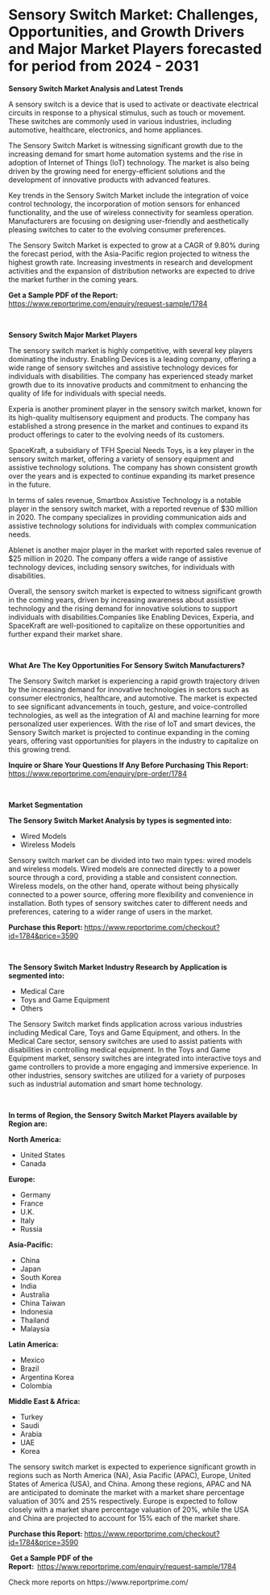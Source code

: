 <p><h1>Sensory Switch Market: Challenges, Opportunities, and Growth Drivers and Major Market Players forecasted for period from 2024 - 2031</h1></p><p><strong>Sensory Switch Market Analysis and Latest Trends</strong></p>
<p><p>A sensory switch is a device that is used to activate or deactivate electrical circuits in response to a physical stimulus, such as touch or movement. These switches are commonly used in various industries, including automotive, healthcare, electronics, and home appliances.</p><p>The Sensory Switch Market is witnessing significant growth due to the increasing demand for smart home automation systems and the rise in adoption of Internet of Things (IoT) technology. The market is also being driven by the growing need for energy-efficient solutions and the development of innovative products with advanced features.</p><p>Key trends in the Sensory Switch Market include the integration of voice control technology, the incorporation of motion sensors for enhanced functionality, and the use of wireless connectivity for seamless operation. Manufacturers are focusing on designing user-friendly and aesthetically pleasing switches to cater to the evolving consumer preferences.</p><p>The Sensory Switch Market is expected to grow at a CAGR of 9.80% during the forecast period, with the Asia-Pacific region projected to witness the highest growth rate. Increasing investments in research and development activities and the expansion of distribution networks are expected to drive the market further in the coming years.</p></p>
<p><strong>Get a Sample PDF of the Report:&nbsp;</strong> <a href="https://www.reportprime.com/enquiry/request-sample/1784">https://www.reportprime.com/enquiry/request-sample/1784</a></p>
<p>&nbsp;</p>
<p><strong>Sensory Switch Major Market Players</strong></p>
<p><p>The sensory switch market is highly competitive, with several key players dominating the industry. Enabling Devices is a leading company, offering a wide range of sensory switches and assistive technology devices for individuals with disabilities. The company has experienced steady market growth due to its innovative products and commitment to enhancing the quality of life for individuals with special needs.</p><p>Experia is another prominent player in the sensory switch market, known for its high-quality multisensory equipment and products. The company has established a strong presence in the market and continues to expand its product offerings to cater to the evolving needs of its customers.</p><p>SpaceKraft, a subsidiary of TFH Special Needs Toys, is a key player in the sensory switch market, offering a variety of sensory equipment and assistive technology solutions. The company has shown consistent growth over the years and is expected to continue expanding its market presence in the future.</p><p>In terms of sales revenue, Smartbox Assistive Technology is a notable player in the sensory switch market, with a reported revenue of $30 million in 2020. The company specializes in providing communication aids and assistive technology solutions for individuals with complex communication needs.</p><p>Ablenet is another major player in the market with reported sales revenue of $25 million in 2020. The company offers a wide range of assistive technology devices, including sensory switches, for individuals with disabilities.</p><p>Overall, the sensory switch market is expected to witness significant growth in the coming years, driven by increasing awareness about assistive technology and the rising demand for innovative solutions to support individuals with disabilities.Companies like Enabling Devices, Experia, and SpaceKraft are well-positioned to capitalize on these opportunities and further expand their market share.</p></p>
<p>&nbsp;</p>
<p><strong>What Are The Key Opportunities For Sensory Switch Manufacturers?</strong></p>
<p><p>The Sensory Switch market is experiencing a rapid growth trajectory driven by the increasing demand for innovative technologies in sectors such as consumer electronics, healthcare, and automotive. The market is expected to see significant advancements in touch, gesture, and voice-controlled technologies, as well as the integration of AI and machine learning for more personalized user experiences. With the rise of IoT and smart devices, the Sensory Switch market is projected to continue expanding in the coming years, offering vast opportunities for players in the industry to capitalize on this growing trend.</p></p>
<p><strong>Inquire or Share Your Questions If Any Before Purchasing This Report:</strong> <a href="https://www.reportprime.com/enquiry/pre-order/1784">https://www.reportprime.com/enquiry/pre-order/1784</a></p>
<p>&nbsp;</p>
<p><strong>Market Segmentation</strong></p>
<p><strong>The Sensory Switch Market Analysis by types is segmented into:</strong></p>
<p><ul><li>Wired Models</li><li>Wireless Models</li></ul></p>
<p><p>Sensory switch market can be divided into two main types: wired models and wireless models. Wired models are connected directly to a power source through a cord, providing a stable and consistent connection. Wireless models, on the other hand, operate without being physically connected to a power source, offering more flexibility and convenience in installation. Both types of sensory switches cater to different needs and preferences, catering to a wider range of users in the market.</p></p>
<p><strong>Purchase this Report:&nbsp;</strong><a href="https://www.reportprime.com/checkout?id=1784&price=3590">https://www.reportprime.com/checkout?id=1784&price=3590</a></p>
<p>&nbsp;</p>
<p><strong>The Sensory Switch Market Industry Research by Application is segmented into:</strong></p>
<p><ul><li>Medical Care</li><li>Toys and Game Equipment</li><li>Others</li></ul></p>
<p><p>The Sensory Switch market finds application across various industries including Medical Care, Toys and Game Equipment, and others. In the Medical Care sector, sensory switches are used to assist patients with disabilities in controlling medical equipment. In the Toys and Game Equipment market, sensory switches are integrated into interactive toys and game controllers to provide a more engaging and immersive experience. In other industries, sensory switches are utilized for a variety of purposes such as industrial automation and smart home technology.</p></p>
<p>&nbsp;</p>
<p><strong>In terms of Region, the Sensory Switch Market Players available by Region are:</strong></p>
<p>
    <p> <strong> North America: </strong>
        <ul>
            <li>United States</li>
            <li>Canada</li>
        </ul>
        </p> 
    <p> <strong> Europe: </strong>
        <ul>
            <li>Germany</li>
            <li>France</li>
            <li>U.K.</li>
            <li>Italy</li>
            <li>Russia</li>
        </ul>
        </p> 
    <p> <strong> Asia-Pacific: </strong>
        <ul>
            <li>China</li>
            <li>Japan</li>
            <li>South Korea</li>
            <li>India</li>
            <li>Australia</li>
            <li>China Taiwan</li>
            <li>Indonesia</li>
            <li>Thailand</li>
            <li>Malaysia</li>
        </ul>
        </p> 
    <p> <strong> Latin America: </strong>
        <ul>
            <li>Mexico</li>
            <li>Brazil</li>
            <li>Argentina Korea</li>
            <li>Colombia</li>
        </ul>
        </p> 
    <p> <strong> Middle East & Africa: </strong>
        <ul>
            <li>Turkey</li>
            <li>Saudi</li>
            <li>Arabia</li>
            <li>UAE</li>
            <li>Korea</li>
        </ul>
    </p>
    </p>
<p><p>The sensory switch market is expected to experience significant growth in regions such as North America (NA), Asia Pacific (APAC), Europe, United States of America (USA), and China. Among these regions, APAC and NA are anticipated to dominate the market with a market share percentage valuation of 30% and 25% respectively. Europe is expected to follow closely with a market share percentage valuation of 20%, while the USA and China are projected to account for 15% each of the market share.</p></p>
<p><strong>Purchase this Report: </strong><a href="https://www.reportprime.com/checkout?id=1784&price=3590">https://www.reportprime.com/checkout?id=1784&price=3590</a></p>
<p>&nbsp;<strong>Get a Sample PDF of the Report:&nbsp;&nbsp;</strong><a href="https://www.reportprime.com/enquiry/request-sample/1784">https://www.reportprime.com/enquiry/request-sample/1784</a></p>
<p><strong></strong></p>
<p>Check more reports on https://www.reportprime.com/</p>